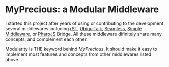 # MyPrecious: a Modular Middleware
I started this project after years of using or contributing to the development several middlewares including [rST](http://wiki.squeak.org/squeak/2288), [UbiquiTalk](https://www.slideshare.net/nourybouraqadi/ubiquitalk-an-infrastructure-for-ubiquitous-computing-esug-2006), [Seamless](https://github.com/pharo-ide/Seamless), [Simple Middleware](https://github.com/bouraqadi/PharoMisc/tree/master/SimpleMiddleware), or [PharoJS](https://github.com/bouraqadi/pharojs) Bridge. All these middleware difinitely share many concepts, and complement each other. 

Modularity is THE keyword behind *MyPrecious*. It should make it easy to implement most features and concepts from other middlewares listed above.
